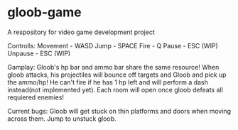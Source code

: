 # gloob-game
A respository for video game development project

Controlls:
Movement - WASD
Jump     - SPACE
Fire     - Q
Pause    - ESC (WIP) 
Unpause  - ESC (WIP)

Gamplay:
Gloob's hp bar and ammo bar share the same resource! When gloob attacks, his projectiles will bounce off targets and Gloob and pick up the ammo/hp! He can't fire if he has 1 hp left and will perform a dash instead(not implemented yet).
Each room will open once gloob defeats all requiered enemies!

Current bugs:
Gloob will get stuck on thin platforms and doors when moving across them. Jump to unstuck gloob.
